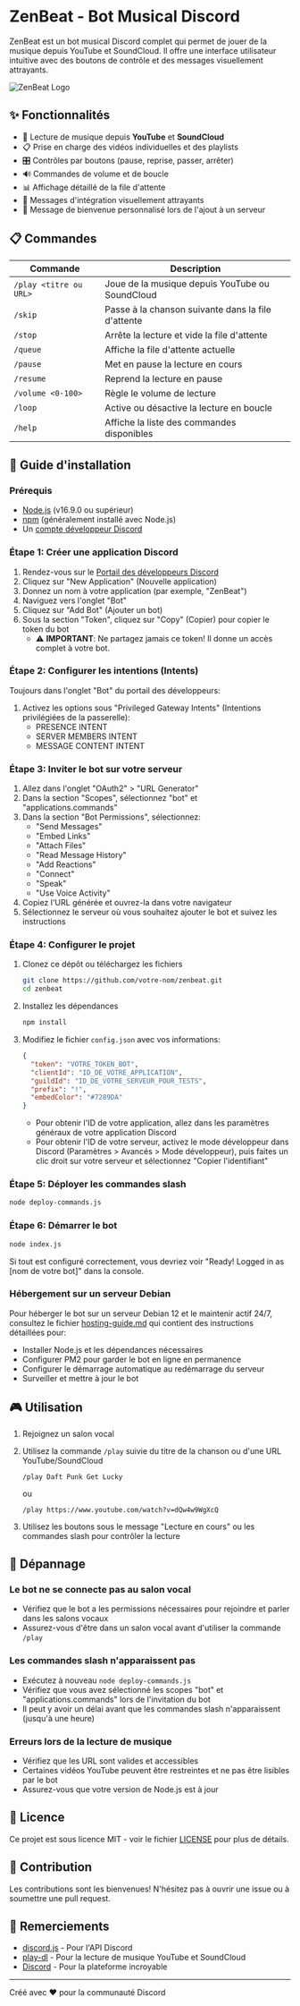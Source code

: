 # ZenBeat - Bot Musical Discord

ZenBeat est un bot musical Discord complet qui permet de jouer de la musique depuis YouTube et SoundCloud. Il offre une interface utilisateur intuitive avec des boutons de contrôle et des messages visuellement attrayants.

![ZenBeat Logo](![image](https://github.com/user-attachments/assets/483c9f41-aa23-490c-a3a6-54030d25a3c0))

## ✨ Fonctionnalités

- 🎵 Lecture de musique depuis **YouTube** et **SoundCloud**
- 📋 Prise en charge des vidéos individuelles et des playlists
- 🎛️ Contrôles par boutons (pause, reprise, passer, arrêter)
- 🔊 Commandes de volume et de boucle
- 📊 Affichage détaillé de la file d'attente
- 🎨 Messages d'intégration visuellement attrayants
- 👋 Message de bienvenue personnalisé lors de l'ajout à un serveur

## 📋 Commandes

| Commande | Description |
|----------|-------------|
| `/play <titre ou URL>` | Joue de la musique depuis YouTube ou SoundCloud |
| `/skip` | Passe à la chanson suivante dans la file d'attente |
| `/stop` | Arrête la lecture et vide la file d'attente |
| `/queue` | Affiche la file d'attente actuelle |
| `/pause` | Met en pause la lecture en cours |
| `/resume` | Reprend la lecture en pause |
| `/volume <0-100>` | Règle le volume de lecture |
| `/loop` | Active ou désactive la lecture en boucle |
| `/help` | Affiche la liste des commandes disponibles |

## 🚀 Guide d'installation

### Prérequis

- [Node.js](https://nodejs.org/) (v16.9.0 ou supérieur)
- [npm](https://www.npmjs.com/) (généralement installé avec Node.js)
- Un [compte développeur Discord](https://discord.com/developers/applications)

### Étape 1: Créer une application Discord

1. Rendez-vous sur le [Portail des développeurs Discord](https://discord.com/developers/applications)
2. Cliquez sur "New Application" (Nouvelle application)
3. Donnez un nom à votre application (par exemple, "ZenBeat")
4. Naviguez vers l'onglet "Bot"
5. Cliquez sur "Add Bot" (Ajouter un bot)
6. Sous la section "Token", cliquez sur "Copy" (Copier) pour copier le token du bot
   - ⚠️ **IMPORTANT**: Ne partagez jamais ce token! Il donne un accès complet à votre bot.

### Étape 2: Configurer les intentions (Intents)

Toujours dans l'onglet "Bot" du portail des développeurs:

1. Activez les options sous "Privileged Gateway Intents" (Intentions privilégiées de la passerelle):
   - PRESENCE INTENT
   - SERVER MEMBERS INTENT
   - MESSAGE CONTENT INTENT

### Étape 3: Inviter le bot sur votre serveur

1. Allez dans l'onglet "OAuth2" > "URL Generator"
2. Dans la section "Scopes", sélectionnez "bot" et "applications.commands"
3. Dans la section "Bot Permissions", sélectionnez:
   - "Send Messages"
   - "Embed Links"
   - "Attach Files"
   - "Read Message History"
   - "Add Reactions"
   - "Connect"
   - "Speak"
   - "Use Voice Activity"
4. Copiez l'URL générée et ouvrez-la dans votre navigateur
5. Sélectionnez le serveur où vous souhaitez ajouter le bot et suivez les instructions

### Étape 4: Configurer le projet

1. Clonez ce dépôt ou téléchargez les fichiers
   ```bash
   git clone https://github.com/votre-nom/zenbeat.git
   cd zenbeat
   ```

2. Installez les dépendances
   ```bash
   npm install
   ```

3. Modifiez le fichier `config.json` avec vos informations:
   ```json
   {
     "token": "VOTRE_TOKEN_BOT",
     "clientId": "ID_DE_VOTRE_APPLICATION",
     "guildId": "ID_DE_VOTRE_SERVEUR_POUR_TESTS",
     "prefix": "!",
     "embedColor": "#7289DA"
   }
   ```
   - Pour obtenir l'ID de votre application, allez dans les paramètres généraux de votre application Discord
   - Pour obtenir l'ID de votre serveur, activez le mode développeur dans Discord (Paramètres > Avancés > Mode développeur), puis faites un clic droit sur votre serveur et sélectionnez "Copier l'identifiant"

### Étape 5: Déployer les commandes slash

```bash
node deploy-commands.js
```

### Étape 6: Démarrer le bot

```bash
node index.js
```

Si tout est configuré correctement, vous devriez voir "Ready! Logged in as [nom de votre bot]" dans la console.

### Hébergement sur un serveur Debian

Pour héberger le bot sur un serveur Debian 12 et le maintenir actif 24/7, consultez le fichier [hosting-guide.md](hosting-guide.md) qui contient des instructions détaillées pour:
- Installer Node.js et les dépendances nécessaires
- Configurer PM2 pour garder le bot en ligne en permanence
- Configurer le démarrage automatique au redémarrage du serveur
- Surveiller et mettre à jour le bot

## 🎮 Utilisation

1. Rejoignez un salon vocal
2. Utilisez la commande `/play` suivie du titre de la chanson ou d'une URL YouTube/SoundCloud
   ```
   /play Daft Punk Get Lucky
   ```
   ou
   ```
   /play https://www.youtube.com/watch?v=dQw4w9WgXcQ
   ```

3. Utilisez les boutons sous le message "Lecture en cours" ou les commandes slash pour contrôler la lecture

## 🔧 Dépannage

### Le bot ne se connecte pas au salon vocal

- Vérifiez que le bot a les permissions nécessaires pour rejoindre et parler dans les salons vocaux
- Assurez-vous d'être dans un salon vocal avant d'utiliser la commande `/play`

### Les commandes slash n'apparaissent pas

- Exécutez à nouveau `node deploy-commands.js`
- Vérifiez que vous avez sélectionné les scopes "bot" et "applications.commands" lors de l'invitation du bot
- Il peut y avoir un délai avant que les commandes slash n'apparaissent (jusqu'à une heure)

### Erreurs lors de la lecture de musique

- Vérifiez que les URL sont valides et accessibles
- Certaines vidéos YouTube peuvent être restreintes et ne pas être lisibles par le bot
- Assurez-vous que votre version de Node.js est à jour

## 📝 Licence

Ce projet est sous licence MIT - voir le fichier [LICENSE](LICENSE) pour plus de détails.

## 🤝 Contribution

Les contributions sont les bienvenues! N'hésitez pas à ouvrir une issue ou à soumettre une pull request.

## 🙏 Remerciements

- [discord.js](https://discord.js.org/) - Pour l'API Discord
- [play-dl](https://github.com/play-dl/play-dl) - Pour la lecture de musique YouTube et SoundCloud
- [Discord](https://discord.com/) - Pour la plateforme incroyable

---

Créé avec ❤️ pour la communauté Discord
